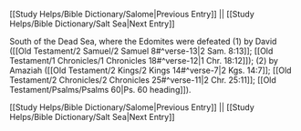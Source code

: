 [[Study Helps/Bible Dictionary/Salome|Previous Entry]]  ||  [[Study Helps/Bible Dictionary/Salt Sea|Next Entry]]

 South of the Dead Sea, where the Edomites were defeated (1) by David ([[Old Testament/2 Samuel/2 Samuel 8#^verse-13|2 Sam. 8:13]]; [[Old Testament/1 Chronicles/1 Chronicles 18#^verse-12|1 Chr. 18:12]]); (2) by Amaziah ([[Old Testament/2 Kings/2 Kings 14#^verse-7|2 Kgs. 14:7]]; [[Old Testament/2 Chronicles/2 Chronicles 25#^verse-11|2 Chr. 25:11]]; [[Old Testament/Psalms/Psalms 60|Ps. 60 heading]]).

[[Study Helps/Bible Dictionary/Salome|Previous Entry]]  ||  [[Study Helps/Bible Dictionary/Salt Sea|Next Entry]]